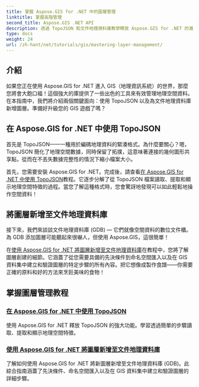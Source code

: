 ```yaml
---
title: 掌握 Aspose.GIS for .NET 中的圖層管理
linktitle: 掌握高階管理
second_title: Aspose.GIS .NET API
description: 透過 TopoJSON 和文件地理資料庫教學釋放 Aspose.GIS for .NET 的潛力。簡化圖層管理。
type: docs
weight: 24
url: /zh-hant/net/tutorials/gis/mastering-layer-management/
---
```

## 介紹

如果您正在使用 Aspose.GIS for .NET 進入 GIS（地理資訊系統）的世界，那麼您將會大飽口福！這個強大的庫提供了一些出色的工具來有效管理地理空間資料。在本指南中，我們將介紹兩個關鍵面向：使用 TopoJSON 以及為文件地理資料庫新增圖層。準備好升級您的 GIS 遊戲了嗎？

## 在 Aspose.GIS for .NET 中使用 TopoJSON

首先是 TopoJSON——一種用於編碼地理資料的緊湊格式。為什麼要關心？嗯，TopoJSON 簡化了地理空間數據，同時保留了拓撲，這意味著連接的幾何圖形共享點，從而在不丟失數據完整性的情況下縮小檔案大小。 

首先，您需要安裝 Aspose.GIS for .NET。完成後，請查看[在 Aspose.GIS for .NET 中使用 TopoJSON](./working-with-topojson/)教程。它逐步分解了從 TopoJSON 檔案讀取、提取和顯示地理空間特徵的過程。當您了解這種格式時，您會驚訝地發現可以如此輕鬆地操作空間資料！

## 將圖層新增至文件地理資料庫

接下來，我們來談談文件地理資料庫 (GDB) — 它們就像空間資料的數位文件櫃。為 GDB 添加圖層可能聽起來很嚇人，但使用 Aspose.GIS，這很簡單！ 

在[使用 Aspose.GIS for .NET 將圖層新增至文件地理資料庫](./add-layer-to-file-geo-database/)在教程中，您將了解圖層創建的細節。它涵蓋了從您需要具備的先決條件到命名空間匯入以及在 GIS 資料集中建立和驗證圖層的特定步驟的所有內容。把它想像成製作食譜——你需要正確的原料和好的方法來烹飪美味的食物！

## 掌握圖層管理教程
### [在 Aspose.GIS for .NET 中使用 TopoJSON](./working-with-topojson/)
使用 Aspose.GIS for .NET 釋放 TopoJSON 的強大功能。學習透過簡單的步驟讀取、提取和顯示地理空間特徵。
### [使用 Aspose.GIS for .NET 將圖層新增至文件地理資料庫](./add-layer-to-file-geo-database/)
了解如何使用 Aspose.GIS for .NET 將新圖層新增至文件地理資料庫 (GDB)。此綜合指南涵蓋了先決條件、命名空間匯入以及在 GIS 資料集中建立和驗證圖層的詳細步驟。
